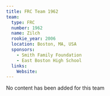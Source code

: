 ```yaml
---
title: FRC Team 1962
team:
  type: FRC
  number: 1962
  name: Zilch
  rookie_year: 2006
  location: Boston, MA, USA
  sponsors:
    - Smith Family Foundation
    - East Boston High School
  links:
    Website: 
---
```

No content has been added for this team